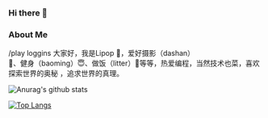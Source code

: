 ### Hi there 👋

<!--
**zhonglunsheng/zhonglunsheng** is a ✨ _special_ ✨ repository because its `README.md` (this file) appears on your GitHub profile.

Here are some ideas to get you started:

- 🔭 I’m currently working on ...
- 🌱 I’m currently learning ...
- 👯 I’m looking to collaborate on ...
- 🤔 I’m looking for help with ...
- 💬 Ask me about ...
- 📫 How to reach me: ...
- 😄 Pronouns: ...
- ⚡ Fun fact: ...
-->

### About Me
/play loggins 大家好，我是Lipop :wave:，爱好摄影（dashan）:see_no_evil:、健身（baoming）:innocent:、做饭（litter）:eyes:等等，热爱编程，当然技术也菜，喜欢探索世界的奥秘 ，追求世界的真理。

![Anurag's github stats](https://github-readme-stats.vercel.app/api?username=zhonglunsheng&show_icons=true&theme=graywhite)

[![Top Langs](https://github-readme-stats.vercel.app/api/top-langs/?username=zhonglunsheng&layout=compact)](https://github.com/anuraghazra/github-readme-stats)



